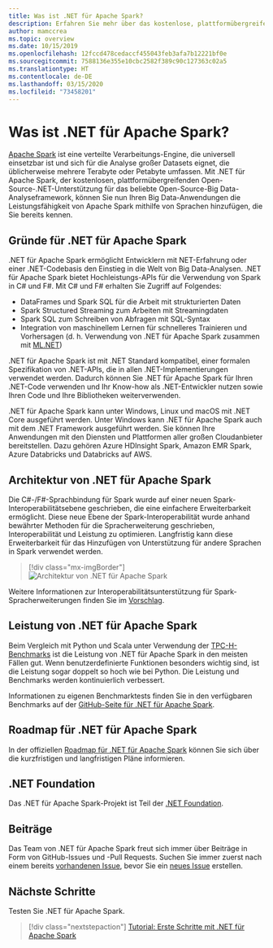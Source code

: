```yaml
---
title: Was ist .NET für Apache Spark?
description: Erfahren Sie mehr über das kostenlose, plattformübergreifende und für Big Data Analytics geeignete Open-Source-Framework .NET für Apache Spark, mit dem Sie Spark für Ihren .NET-Code verwenden können.
author: mamccrea
ms.topic: overview
ms.date: 10/15/2019
ms.openlocfilehash: 12fccd478cedaccf455043feb3afa7b12221bf0e
ms.sourcegitcommit: 7588136e355e10cbc2582f389c90c127363c02a5
ms.translationtype: HT
ms.contentlocale: de-DE
ms.lasthandoff: 03/15/2020
ms.locfileid: "73458201"
---
```

# <a name="what-is-net-for-apache-spark"></a>Was ist .NET für Apache Spark?

[Apache Spark](what-is-spark.md) ist eine verteilte Verarbeitungs-Engine, die universell einsetzbar ist und sich für die Analyse großer Datasets eignet, die üblicherweise mehrere Terabyte oder Petabyte umfassen. Mit .NET für Apache Spark, der kostenlosen, plattformübergreifenden Open-Source-.NET-Unterstützung für das beliebte Open-Source-Big Data-Analyseframework, können Sie nun Ihren Big Data-Anwendungen die Leistungsfähigkeit von Apache Spark mithilfe von Sprachen hinzufügen, die Sie bereits kennen.

## <a name="why-choose-net-for-apache-spark"></a>Gründe für .NET für Apache Spark

.NET für Apache Spark ermöglicht Entwicklern mit NET-Erfahrung oder einer .NET-Codebasis den Einstieg in die Welt von Big Data-Analysen. .NET für Apache Spark bietet Hochleistungs-APIs für die Verwendung von Spark in C# und F#. Mit C# und F# erhalten Sie Zugriff auf Folgendes:

* DataFrames und Spark SQL für die Arbeit mit strukturierten Daten
* Spark Structured Streaming zum Arbeiten mit Streamingdaten
* Spark SQL zum Schreiben von Abfragen mit SQL-Syntax
* Integration von maschinellem Lernen für schnelleres Trainieren und Vorhersagen (d. h. Verwendung von .NET für Apache Spark zusammen mit [ML.NET](https://dot.net/ml))

.NET für Apache Spark ist mit .NET Standard kompatibel, einer formalen Spezifikation von .NET-APIs, die in allen .NET-Implementierungen verwendet werden. Dadurch können Sie .NET für Apache Spark für Ihren .NET-Code verwenden und Ihr Know-how als .NET-Entwickler nutzen sowie Ihren Code und Ihre Bibliotheken weiterverwenden.

.NET für Apache Spark kann unter Windows, Linux und macOS mit .NET Core ausgeführt werden. Unter Windows kann .NET für Apache Spark auch mit dem .NET Framework ausgeführt werden. Sie können Ihre Anwendungen mit den Diensten und Plattformen aller großen Cloudanbieter bereitstellen. Dazu gehören Azure HDInsight Spark, Amazon EMR Spark, Azure Databricks und Databricks auf AWS.

## <a name="net-for-apache-spark-architecture"></a>Architektur von .NET für Apache Spark

Die C#-/F#-Sprachbindung für Spark wurde auf einer neuen Spark-Interoperabilitätsebene geschrieben, die eine einfachere Erweiterbarkeit ermöglicht. Diese neue Ebene der Spark-Interoperabilität wurde anhand bewährter Methoden für die Spracherweiterung geschrieben, Interoperabilität und Leistung zu optimieren. Langfristig kann diese Erweiterbarkeit für das Hinzufügen von Unterstützung für andere Sprachen in Spark verwendet werden.

> [!div class="mx-imgBorder"]
> ![Architektur von .NET für Apache Spark](media/dotnet-spark-architecture.png)

Weitere Informationen zur Interoperabilitätsunterstützung für Spark-Spracherweiterungen finden Sie im [Vorschlag](https://issues.apache.org/jira/browse/SPARK-26257).

## <a name="net-for-apache-spark-performance"></a>Leistung von .NET für Apache Spark

Beim Vergleich mit Python und Scala unter Verwendung der [TPC-H-Benchmarks](http://www.tpc.org/tpch/) ist die Leistung von .NET für Apache Spark in den meisten Fällen gut. Wenn benutzerdefinierte Funktionen besonders wichtig sind, ist die Leistung sogar doppelt so hoch wie bei Python. Die Leistung und Benchmarks werden kontinuierlich verbessert.

Informationen zu eigenen Benchmarktests finden Sie in den verfügbaren Benchmarks auf der [GitHub-Seite für .NET für Apache Spark](https://github.com/dotnet/spark/tree/master/benchmark).

## <a name="net-for-apache-spark-roadmap"></a>Roadmap für .NET für Apache Spark

In der offiziellen [Roadmap für .NET für Apache Spark](https://github.com/dotnet/spark/blob/master/ROADMAP.md) können Sie sich über die kurzfristigen und langfristigen Pläne informieren.

## <a name="net-foundation"></a>.NET Foundation

Das .NET für Apache Spark-Projekt ist Teil der [.NET Foundation](https://www.dotnetfoundation.org/).

## <a name="contributions"></a>Beiträge

Das Team von .NET für Apache Spark freut sich immer über Beiträge in Form von GitHub-Issues und -Pull Requests. Suchen Sie immer zuerst nach einem bereits [vorhandenen Issue](https://github.com/dotnet/spark/issues), bevor Sie ein [neues Issue](https://github.com/dotnet/spark/issues?utf8=%E2%9C%93&q=is%3Aissue+is%3Aopen+) erstellen.

## <a name="next-steps"></a>Nächste Schritte

Testen Sie .NET für Apache Spark.
> [!div class="nextstepaction"]
> [Tutorial: Erste Schritte mit .NET für Apache Spark](./tutorials/get-started.md)
